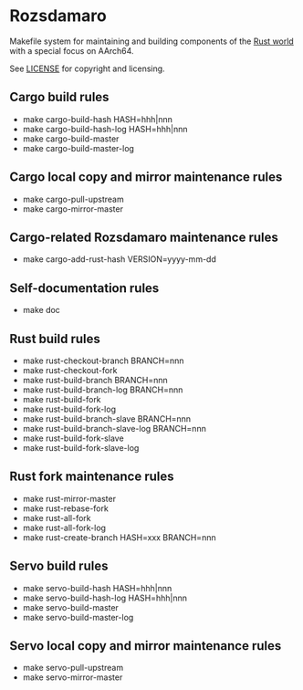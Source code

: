 # Rozsdamaro

Makefile system for maintaining and building components of the
[Rust world](http://www.rust-lang.org/) with a special focus on AArch64.

See [LICENSE](LICENSE) for copyright and licensing.

## Cargo build rules

* make cargo-build-hash HASH=hhh|nnn
* make cargo-build-hash-log HASH=hhh|nnn
* make cargo-build-master
* make cargo-build-master-log

## Cargo local copy and mirror maintenance rules

* make cargo-pull-upstream
* make cargo-mirror-master

## Cargo-related Rozsdamaro maintenance rules

* make cargo-add-rust-hash VERSION=yyyy-mm-dd

## Self-documentation rules

* make doc

## Rust build rules

* make rust-checkout-branch BRANCH=nnn
* make rust-checkout-fork
* make rust-build-branch BRANCH=nnn
* make rust-build-branch-log BRANCH=nnn
* make rust-build-fork
* make rust-build-fork-log
* make rust-build-branch-slave BRANCH=nnn
* make rust-build-branch-slave-log BRANCH=nnn
* make rust-build-fork-slave
* make rust-build-fork-slave-log

## Rust fork maintenance rules

* make rust-mirror-master
* make rust-rebase-fork
* make rust-all-fork
* make rust-all-fork-log
* make rust-create-branch HASH=xxx BRANCH=nnn

## Servo build rules

* make servo-build-hash HASH=hhh|nnn
* make servo-build-hash-log HASH=hhh|nnn
* make servo-build-master
* make servo-build-master-log

## Servo local copy and mirror maintenance rules

* make servo-pull-upstream
* make servo-mirror-master

